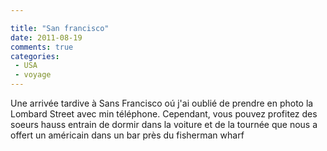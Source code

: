 ```yaml
---

title: "San francisco"
date: 2011-08-19
comments: true
categories:
 - USA
 - voyage
---
```

Une arrivée tardive à Sans Francisco oú j'ai oublié de prendre en photo la Lombard Street avec min
téléphone. Cependant, vous pouvez profitez des soeurs hauss entrain de dormir dans la voiture et de la
tournée que nous a offert un américain dans un bar près du fisherman wharf